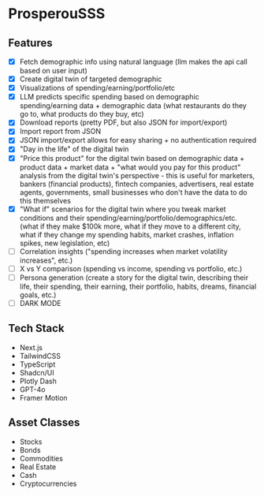 # ProsperouSSS

## Features
- [x] Fetch demographic info using natural language (llm makes the api call based on user input)
- [x] Create digital twin of targeted demographic
- [x] Visualizations of spending/earning/portfolio/etc
- [x] LLM predicts specific spending based on demographic spending/earning data + demographic data (what restaurants do they go to, what products do they buy, etc)
- [x] Download reports (pretty PDF, but also JSON for import/export)
- [x] Import report from JSON
- [x] JSON import/export allows for easy sharing + no authentication required
- [x] "Day in the life" of the digital twin
- [x] "Price this product" for the digital twin based on demographic data + product data + market data + "what would you pay for this product" analysis from the digital twin's perspective - this is useful for marketers, bankers (financial products), fintech companies, advertisers, real estate agents, governments, small businesses who don't have the data to do this themselves
- [x] "What if" scenarios for the digital twin where you tweak market conditions and their spending/earning/portfolio/demographics/etc. (what if they make $100k more, what if they move to a different city, what if they change my spending habits, market crashes, inflation spikes, new legislation, etc)
- [ ] Correlation insights ("spending increases when market volatility increases", etc.)
- [ ] X vs Y comparison (spending vs income, spending vs portfolio, etc.)
- [ ] Persona generation (create a story for the digital twin, describing their life, their spending, their earning, their portfolio, habits, dreams, financial goals, etc.)
- [ ] DARK MODE

## Tech Stack

- Next.js
- TailwindCSS
- TypeScript
- Shadcn/UI
- Plotly Dash
- GPT-4o
- Framer Motion


## Asset Classes

- Stocks
- Bonds
- Commodities
- Real Estate
- Cash
- Cryptocurrencies
